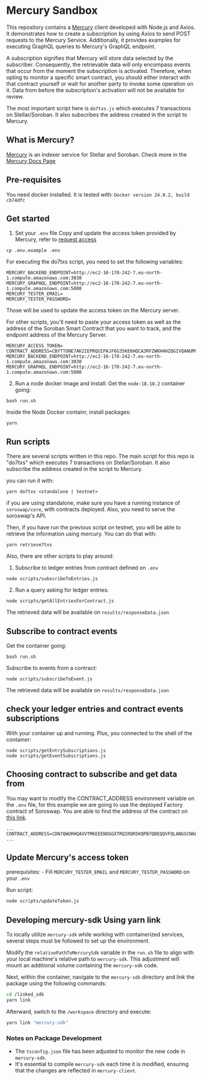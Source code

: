 # Mercury Sandbox
This repository contains a [Mercury](https://mercurydata.app/) client developed with Node.js and Axios. It demonstrates how to create a subscription by using Axios to send POST requests to the Mercury Service. Additionally, it provides examples for executing GraphQL queries to Mercury's GraphQL endpoint.

A subscription signifies that Mercury will store data selected by the subscriber. Consequently, the retrievable data will only encompass events that occur from the moment the subscription is activated. Therefore, when opting to monitor a specific smart contract, you should either interact with that contract yourself or wait for another party to invoke some operation on it. Data from before the subscription's activation will not be available for review.

The most important script here is `do7txs.js` which executes 7 transactions on Stellar/Soroban. It also subscribes the address created in the script to Mercury.

## What is Mercury?
[Mercury](https://mercurydata.app/) is an indexer service for Stellar and Soroban. Check more in the [Mercury Docs Page](https://developers.mercurydata.app/)

## Pre-requisites
You need docker installed.
It is tested with: `Docker version 24.0.2, build cb74dfc`

## Get started

1. Set your `.env` file
Copy and update the access token provided by Mercury, refer to [request access](https://developers.mercurydata.app/requesting-access)

```
cp .env.example .env
```

For executing the do7txs script, you need to set the following variables:
```
MERCURY_BACKEND_ENDPOINT=http://ec2-16-170-242-7.eu-north-1.compute.amazonaws.com:3030
MERCURY_GRAPHQL_ENDPOINT=http://ec2-16-170-242-7.eu-north-1.compute.amazonaws.com:5000
MERCURY_TESTER_EMAIL=
MERCURY_TESTER_PASSWORD=
```
Those will be used to update the access token on the Mercury server.

For other scripts, you'll need to paste your access token as well as the address of the Soroban Smart Contract that you want to track, and the endpoint address of the Mercury Server.
```
MERCURY_ACCESS_TOKEN=
CONTRACT_ADDRESS=CBYTTONE7AK2IEPRQUIPAJF6G35KE6HQCA3RFZWKH4HZQGIVQANUMVAN
MERCURY_BACKEND_ENDPOINT=http://ec2-16-170-242-7.eu-north-1.compute.amazonaws.com:3030
MERCURY_GRAPHQL_ENDPOINT=http://ec2-16-170-242-7.eu-north-1.compute.amazonaws.com:5000
```

2. Run a node docker image and install:
Get the `node:18.18.2` container going:
```
bash run.sh
```

Inside the Node Docker containr, install packages:
```
yarn
```

## Run scripts
There are several scripts written in this repo.
The main script for this repo is "do7txs" which executes 7 transactions on Stellar/Soroban. It also subscribe the address created in the script to Mercury.

you can run it with:
```
yarn do7txs <standalone | testnet>
```

if you are using standalone, make sure you have a running instance of `soroswap/core`, with contracts deployed. Also, you need to serve the soroswap's API.

Then, if you have run the previous script on testnet, you will be able to retrieve the information using mercury. You can do that with:
```
yarn retrieve7txs
```

Also, there are other scripts to play around:

1. Subscribe to ledger entries from contract defined on `.env`
```
node scripts/subscribeToEntries.js
```

2. Run a query asking for ledger entries:
```
node scripts/getAllEntriesForContract.js
```
The retrieved data will be available on `results/responseData.json`

## Subscribe to contract events
Get the container going:
```
bash run.sh
```
Subscribe to events from a contract:
```
node scripts/subscribeToEvent.js
```
The retrieved data will be available on `results/responseData.json`

## check your ledger entries and contract events subscriptions
With your container up and running. Plus, you connected to the shell of the container:

```
node scripts/getEntrySubscriptions.js
node scripts/getEventSubscriptions.js
```

## Choosing contract to subscribe and get data from

You may want to modify the CONTRACT_ADDRESS environment variable on the `.env` file, for this example we are going to use the deployed Factory contract of Soroswap. You are able to find the address of the contract on [this link](https://api.soroswap.finance/api/factory).
```shell
...
CONTRACT_ADDRESS=CDN7QWURHQAVVTM6EEENOGGXTRQIRQR5KQPB7QBEQQVFQLANGSCN6LEZ
...
```
## Update Mercury's access token

prerequisites:
    - Fill `MERCURY_TESTER_EMAIL` and `MERCURY_TESTER_PASSWORD` on your `.env`

Run script:
```bash
node scripts/updateToken.js
```

## Developing mercury-sdk Using yarn link

To locally utilize `mercury-sdk` while working with containerized services, several steps must be followed to set up the environment.

Modify the `relativePathToMercurySdk` variable in the `run.sh` file to align with your local machine's relative path to `mercury-sdk`. This adjustment will mount an additional volume containing the `mercury-sdk` code.

Next, within the container, navigate to the `mercury-sdk` directory and link the package using the following commands:

```bash
cd /linked_sdk
yarn link
```

Afterward, switch to the `/workspace` directory and execute:

```bash
yarn link "mercury-sdk"
```

### Notes on Package Development
- The `tsconfig.json` file has been adjusted to monitor the new code in `mercury-sdk`.
- It's essential to compile `mercury-sdk` each time it is modified, ensuring that the changes are reflected in `mercury-client`.
